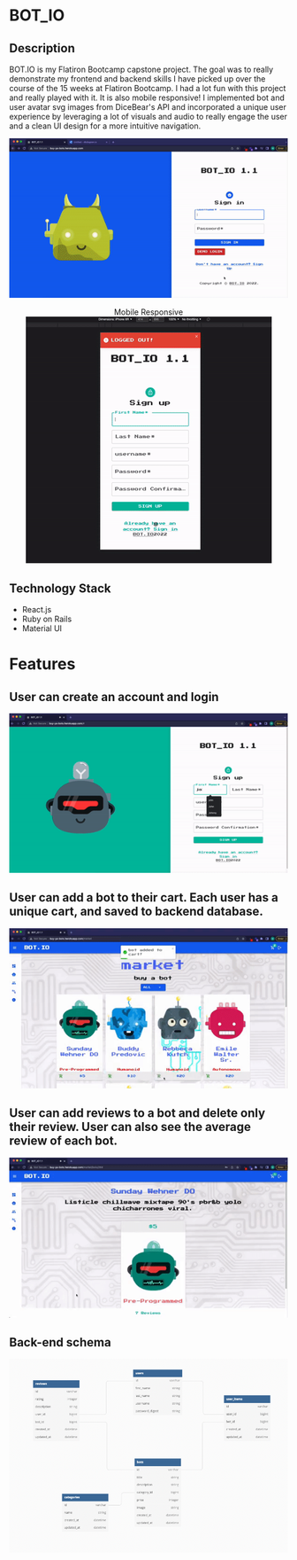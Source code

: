 # BOT_IO

## Description

BOT.IO is my Flatiron Bootcamp capstone project. The goal was to really demonstrate my frontend and backend skills I have picked up over the course of the 15 weeks at Flatiron Bootcamp. I had a lot fun with this project and really played with it. It is also mobile responsive! I implemented bot and user avatar svg images from DiceBear's API and incorporated a unique user experience by leveraging a lot of visuals and audio to really engage the user and a clean UI design for a more intuitive navigation. 

<p align="center"><img src = "/git-demo/demo.gif"/></p>
<p align="center">Mobile Responsive<img src = "/git-demo/mobile-demo.gif"/></p>



## Technology Stack

- React.js
- Ruby on Rails
- Material UI

 


# Features

## User can create an account and login
<p align="center"><img src = "/git-demo/login_signup_demo.gif"/></p>

## User can add a bot to their cart. Each user has a unique cart, and saved to backend database.
<p align="center"><img src = "/git-demo/add-to-cart.gif"/></p>

## User can add reviews to a bot and delete only their review. User can also see the average review of each bot.
<p align="center"><img src = "/git-demo/review-demo.gif"/></p>

## Back-end schema
<p align="center"><img src = "/git-demo/schema.png"/></p>

